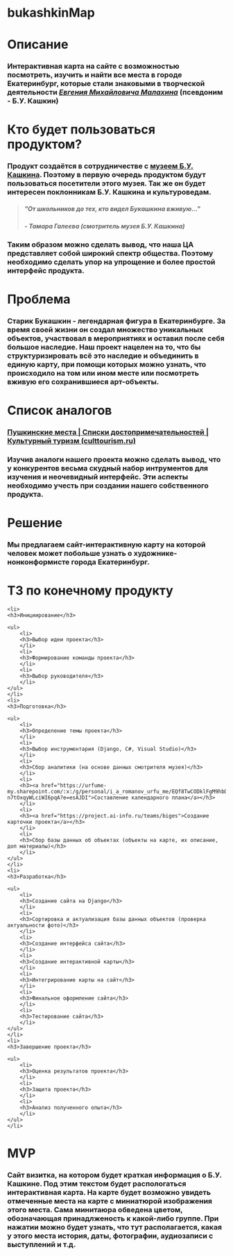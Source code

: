 # bukashkinMap
<h1><strong>Описание</strong></h1>

<h3>Интерактивная карта на сайте с возможностью посмотреть, изучить и найти все места в городе Екатеринбург, которые стали знаковыми в творческой деятельности<em>&nbsp;<a href="https://ru.wikipedia.org/wiki/%D0%A1%D1%82%D0%B0%D1%80%D0%B8%D0%BA_%D0%91%D1%83%D0%BA%D0%B0%D1%88%D0%BA%D0%B8%D0%BD">Евгения&nbsp;Михайловича Малахина</a>&nbsp;</em>(псевдоним - Б.У. Кашкин)</h3>

<h1><strong>Кто будет пользоваться продуктом?</strong></h1>

<h3>Продукт создаётся в сотрудничестве с <a href="http://center_museum.tilda.ws/bukashkin_museum">музеем Б.У. Кашкина</a>. Поэтому в первую очередь продуктом будут пользоваться посетители этого музея. Так же он будет интересен поклонникам Б.У. Кашкина и культуроведам.&nbsp;</h3>

<blockquote>
<h5>"От школьников до тех, кто видел Букашкина вживую..."</h5>

<h5 class="rteright">- Тамара Галеева (смотритель музея Б.У. Кашкина)</h5>
</blockquote>

<h3>Таким образом можно сделать вывод, что наша ЦА представляет собой широкий спектр общества. Поэтому необходимо сделать упор на упрощение и более простой интерфейс продукта.</h3>

<h1><strong>Проблема</strong></h1>

<h3>Старик Букашкин - легендарная фигура в Екатеринбурге. За время своей жизни он создал множество уникальных объектов, участвовал в мероприятиях и оставил после себя большое наследие. Наш проект нацелен на то, что бы <strong>структуризировать всё это наследие и объединить в единую карту</strong>, при помощи которых можно узнать, что происходило на том или ином месте или посмотреть вживую его сохранившиеся арт-объекты.</h3>

<h1><strong>Список аналогов</strong></h1>

<h3><a href="https://culttourism.ru/list/pushkin.html">Пушкинские места | Списки достопримечательностей | Культурный туризм (culttourism.ru)</a></h3>

<h3>Изучив аналоги нашего проекта можно сделать вывод, что у конкурентов весьма скудный набор интрументов для изучения и неочевидный интерфейс. Эти аспекты необходимо учесть при создании нашего собственного продукта.</h3>

<h1><strong>Решение&nbsp;</strong></h1>

<h3>Мы предлагаем сайт-интерактивную карту на которой человек может побольше узнать о&nbsp;художнике-нонконформисте города Екатеринбург.</h3>

<h1><strong>ТЗ по конечному продукту</strong></h1>

	<li>
	<h3>Инициирование</h3>

	<ul>
		<li>
		<h3>Выбор идеи проекта</h3>
		</li>
		<li>
		<h3>Формирование команды проекта</h3>
		</li>
		<li>
		<h3>Выбор руководителя</h3>
		</li>
	</ul>
	</li>
	<li>
	<h3>Подготовка</h3>

	<ul>
		<li>
		<h3>Определение темы проекта</h3>
		</li>
		<li>
		<h3>Выбор инструментария (Django, C#, Visual Studio)</h3>
		</li>
		<li>
		<h3>Сбор аналитики (на основе данных смотрителя музея)</h3>
		</li>
		<li>
		<h3><a href="https://urfume-my.sharepoint.com/:x:/g/personal/i_a_romanov_urfu_me/EQf8TwCODklFgM9hbDWYjXQBoli0-n7tOxqyWLciWI6pqA?e=esAJDI">Составление календарного плана</a></h3>
		</li>
		<li>
		<h3><a href="https://project.ai-info.ru/teams/biges">Создание карточки проекта</a></h3>
		</li>
		<li>
		<h3>Сбор базы данных об объектах (объекты на карте, их описание, доп материалы)</h3>
		</li>
	</ul>
	</li>
	<li>
	<h3>Разработка</h3>

	<ul>
		<li>
		<h3>Создание сайта на Django</h3>
		</li>
		<li>
		<h3>Сортировка и актуализация базы данных объектов (проверка актуальности фото)</h3>
		</li>
		<li>
		<h3>Создание интерфейса сайта</h3>
		</li>
		<li>
		<h3>Создание интерактивной карты</h3>
		</li>
		<li>
		<h3>Интегрирование карты на сайт</h3>
		</li>
		<li>
		<h3>Финальное оформление сайта</h3>
		</li>
		<li>
		<h3>Тестирование сайта</h3>
		</li>
	</ul>
	</li>
	<li>
	<h3>Завершение проекта</h3>

	<ul>
		<li>
		<h3>Оценка результатов проекта</h3>
		</li>
		<li>
		<h3>Защита проекта</h3>
		</li>
		<li>
		<h3>Анализ полученного опыта</h3>
		</li>
	</ul>
	</li>

<h1><strong>MVP</strong></h1>

<h3>Сайт визитка, на котором будет краткая информация о Б.У. Кашкине. Под этим текстом будет распологаться интерактивная карта. На карте будет возможно увидеть отмеченные места на карте с миниатюрой изображения этого места. Сама минитаюра обведена цветом, обозначающая принадлженость к какой-либо&nbsp;группе. При нажатии можно будет узнать, что тут располагается, какая у этого места история, даты, фотографии, аудиозаписи с выступлений и т.д.</h3>

<p>&nbsp;</p>
